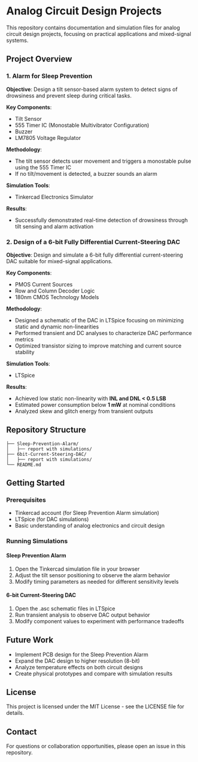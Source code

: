 # Analog Circuit Design Projects

This repository contains documentation and simulation files for analog circuit design projects, focusing on practical applications and mixed-signal systems.

## Project Overview

### 1. Alarm for Sleep Prevention

**Objective**: 
Design a tilt sensor-based alarm system to detect signs of drowsiness and prevent sleep during critical tasks.

**Key Components**:
- Tilt Sensor
- 555 Timer IC (Monostable Multivibrator Configuration)
- Buzzer
- LM7805 Voltage Regulator

**Methodology**:
- The tilt sensor detects user movement and triggers a monostable pulse using the 555 Timer IC
- If no tilt/movement is detected, a buzzer sounds an alarm

**Simulation Tools**:
- Tinkercad Electronics Simulator

**Results**:
- Successfully demonstrated real-time detection of drowsiness through tilt sensing and alarm activation

### 2. Design of a 6-bit Fully Differential Current-Steering DAC

**Objective**: 
Design and simulate a 6-bit fully differential current-steering DAC suitable for mixed-signal applications.

**Key Components**:
- PMOS Current Sources
- Row and Column Decoder Logic
- 180nm CMOS Technology Models

**Methodology**:
- Designed a schematic of the DAC in LTSpice focusing on minimizing static and dynamic non-linearities
- Performed transient and DC analyses to characterize DAC performance metrics
- Optimized transistor sizing to improve matching and current source stability

**Simulation Tools**:
- LTSpice

**Results**:
- Achieved low static non-linearity with **INL and DNL < 0.5 LSB**
- Estimated power consumption below **1 mW** at nominal conditions
- Analyzed skew and glitch energy from transient outputs

## Repository Structure

```
├── Sleep-Prevention-Alarm/
│   ├── report with simulations/
├── 6bit-Current-Steering-DAC/
│   ├── report with simulations/
└── README.md
```

## Getting Started

### Prerequisites
- Tinkercad account (for Sleep Prevention Alarm simulation)
- LTSpice (for DAC simulations)
- Basic understanding of analog electronics and circuit design

### Running Simulations

#### Sleep Prevention Alarm
1. Open the Tinkercad simulation file in your browser
2. Adjust the tilt sensor positioning to observe the alarm behavior
3. Modify timing parameters as needed for different sensitivity levels

#### 6-bit Current-Steering DAC
1. Open the .asc schematic files in LTSpice
2. Run transient analysis to observe DAC output behavior
3. Modify component values to experiment with performance tradeoffs

## Future Work

- Implement PCB design for the Sleep Prevention Alarm
- Expand the DAC design to higher resolution (8-bit)
- Analyze temperature effects on both circuit designs
- Create physical prototypes and compare with simulation results

## License

This project is licensed under the MIT License - see the LICENSE file for details.

## Contact

For questions or collaboration opportunities, please open an issue in this repository.
